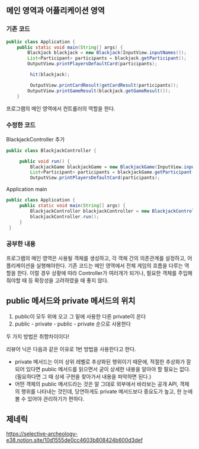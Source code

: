 ## 메인 영역과 어플리케이션 영역

### 기존 코드
```java
public class Application {
    public static void main(String[] args) {
        Blackjack blackjack = new Blackjack(InputView.inputNames());
        List<Participant> participants = blackjack.getParticipant();
        OutputView.printPlayersDefaultCard(participants);

         hit(blackjack);

         OutputView.printCardResult(getCardResult(participants));
        OutputView.printGameResult(blackjack.getGameResult());
    }
```

프로그램의 메인 영역에서 컨트롤러의 역할을 한다.

### 수정한 코드
BlackjackController 추가
```java
public class BlackjackController {

     public void run() {
         BlackjackGame blackjackGame = new BlackjackGame(InputView.inputNames());
         List<Participant> participants = blackjackGame.getParticipant();
         OutputView.printPlayersDefaultCard(participants);
```
Application main
```java
public class Application {
     public static void main(String[] args) {
         BlackjackController blackjackController = new BlackjackController();
         blackjackController.run();
     }
 }
 ```
 ### 공부한 내용
 프로그램의 메인 영역은 사용될 객체를 생성하고, 각 객체 간의 의존관계를 설정하고, 어플리케이션을 실행해야한다.
 기존 코드는 메인 영역에서 전체 게임의 흐름을 다루는 역할을 한다. 이럴 경우 상황에 따라 Controller가 여러개가 되거나, 필요한 객체를 주입해줘야할 때 등 확장성을 고려하였을 때 좋지 않다.
 
 
 ## public 메서드와 private 메서드의 위치
 1. public이 모두 위에 오고 그 밑에 사용한 다른 private이 온다
 2. public - private - public - private 순으로 사용한다

두 가지 방법은 취향차이이다! 

리뷰어 닉은 다음과 같은 이유로 1번 방법을 사용한다고 한다.
- private 메서드는 이미 상위 레벨로 추상화된 행위이기 때문에, 적절한 추상화가 잘 되어 있다면 public 메서드를 읽으면서 굳이 상세한 내용을 알아야 할 필요는 없다. (필요하다면 그 때 상세 구현을 찾아가서 내용을 파악하면 된다.)
- 어떤 객체의 public 메서드라는 것은 말 그대로 외부에서 바라보는 공개 API, 객체의 행위를 나타내는 것인데, 당연하게도 private 메서드보다 중요도가 높고, 한 눈에 볼 수 있어야 관리하기가 편하다.



## 제네릭
https://selective-archeology-e38.notion.site/10d1555de0cc4603b808424b600d3def
 
